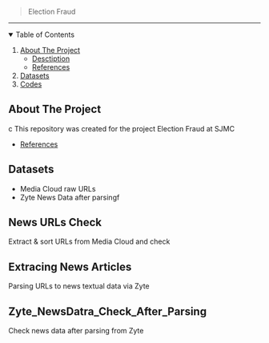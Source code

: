 > Election Fraud 
---
<!-- TABLE OF CONTENTS -->
<details open="open">
  <summary>Table of Contents</summary>
  <ol>
    <li>
      <a href="#about-the-project">About The Project</a>
      <ul>
        <li><a href="#desctiption">Desctiption</a></li>
        <li><a href="#references">References</a></li>
      </ul>
    </li>
    <li>
      <a href="#Datasets">Datasets</a>
    </li>
     <li><a href="#Codes">Codes</a></li>


    
  </ol>
</details>


<!-- ABOUT THE PROJECT -->
## About The Project
c This repository was created for the project Election Fraud at SJMC
- [References](#references)


## Datasets
- Media Cloud raw URLs
- Zyte News Data after parsingf



<!-- Codes-->
## News URLs Check
Extract & sort URLs from Media Cloud and check

## Extracing News Articles
Parsing URLs to news textual data via Zyte

## Zyte_NewsDatra_Check_After_Parsing
Check news data after parsing from Zyte
 





